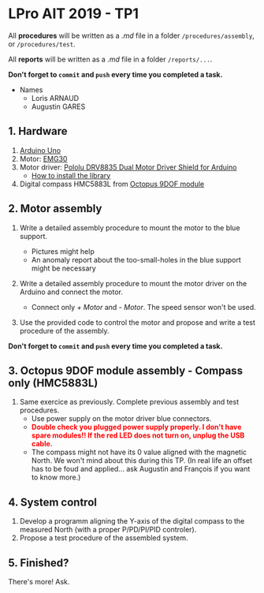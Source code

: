 # LPro AIT 2019 - TP1

All **procedures** will be written as a *.md* file in a folder `/procedures/assembly`, or `/procedures/test`.

All **reports** will be written as a *.md* file in a folder `/reports/...`.

**Don't forget to `commit` and `push` every time you completed a task.**

- Names
    - Loris ARNAUD
    - Augustin GARES
    
## 1. Hardware

1. [Arduino Uno](https://store.arduino.cc/)
2. Motor: [EMG30](https://www.gotronic.fr/art-motoreducteur-encodeur-emg30-866.htm)
3. Motor driver: [Pololu DRV8835 Dual Motor Driver Shield for Arduino](https://www.pololu.com/product/2511)
    - [How to install the library](https://github.com/pololu/drv8835-motor-shield)
4. Digital compass HMC5883L from [Octopus 9DOF module](https://www.elecfreaks.com/estore/octopus-9dof-module.html)

## 2. Motor assembly

1. Write a detailed assembly procedure to mount the motor to the blue support.
    - Pictures might help
    - An anomaly report about the too-small-holes in the blue support might be necessary

2. Write a detailed assembly procedure to mount the motor driver on the Arduino and connect the motor.
    - Connect only *+ Motor* and *- Motor*. The speed sensor won't be used.

3. Use the provided code to control the motor and propose and write a test procedure of the assembly.

**Don't forget to `commit` and `push` every time you completed a task.**

## 3. Octopus 9DOF module assembly - Compass only (HMC5883L)

1. Same exercice as previously. Complete previous assembly and test procedures.
    - Use power supply on the motor driver blue connectors.
    - <span style="color:red">**Double check you plugged power supply properly. I don't have spare modules!! If the red LED does not turn on, unplug the USB cable.**</span>
    - The compass might not have its 0 value aligned with the magnetic North. We won't mind about this during this TP. (In real life an offset has to be foud and applied... ask Augustin and François if you want to know more.)

## 4. System control

1. Develop a programm aligning the Y-axis of the digital compass to the measured North (with a proper P/PD/PI/PID controler).
2. Propose a test procedure of the assembled system.

## 5. Finished?

There's more! Ask.